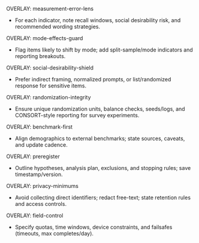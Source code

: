OVERLAY: measurement-error-lens
- For each indicator, note recall windows, social desirability risk, and recommended wording strategies.

OVERLAY: mode-effects-guard
- Flag items likely to shift by mode; add split-sample/mode indicators and reporting breakouts.

OVERLAY: social-desirability-shield
- Prefer indirect framing, normalized prompts, or list/randomized response for sensitive items.

OVERLAY: randomization-integrity
- Ensure unique randomization units, balance checks, seeds/logs, and CONSORT-style reporting for survey experiments.

OVERLAY: benchmark-first
- Align demographics to external benchmarks; state sources, caveats, and update cadence.

OVERLAY: preregister
- Outline hypotheses, analysis plan, exclusions, and stopping rules; save timestamp/version.

OVERLAY: privacy-minimums
- Avoid collecting direct identifiers; redact free-text; state retention rules and access controls.

OVERLAY: field-control
- Specify quotas, time windows, device constraints, and failsafes (timeouts, max completes/day).
